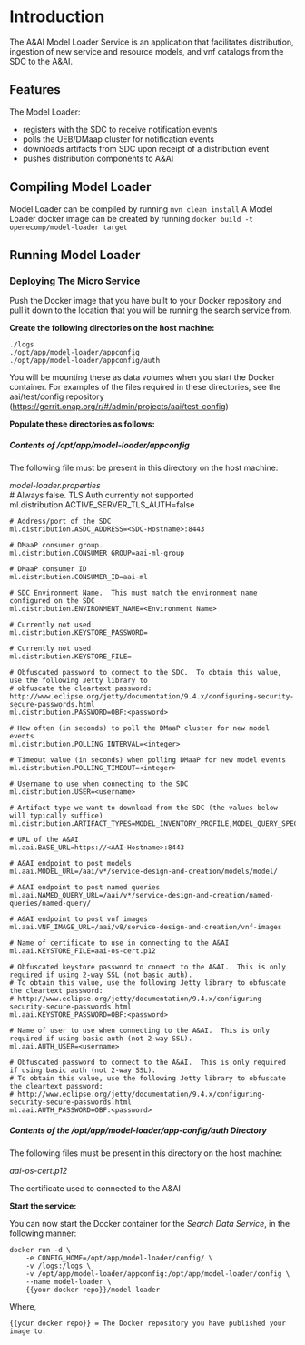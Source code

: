 # Introduction

The A&AI Model Loader Service is an application that facilitates
distribution, ingestion of new service and resource models, and vnf
catalogs from the SDC to the A&AI.

## Features

The Model Loader:

* registers with the SDC to receive notification events 
* polls the UEB/DMaap cluster for notification events
* downloads artifacts from SDC upon receipt of a distribution event
* pushes distribution components to A&AI
		    
## Compiling Model Loader

Model Loader can be compiled by running `mvn clean install`
A Model Loader docker image can be created by running `docker build -t openecomp/model-loader target`

## Running Model Loader 

### Deploying The Micro Service 

Push the Docker image that you have built to your Docker repository and pull it down to the location that you will be running the search service from.

**Create the following directories on the host machine:**

    ./logs
    ./opt/app/model-loader/appconfig
    ./opt/app/model-loader/appconfig/auth
    
You will be mounting these as data volumes when you start the Docker container.  For examples of the files required in these directories, see the aai/test/config repository (https://gerrit.onap.org/r/#/admin/projects/aai/test-config)

**Populate these directories as follows:**

##### Contents of /opt/app/model-loader/appconfig

The following file must be present in this directory on the host machine:
    
_model-loader.properties_  
    # Always false.  TLS Auth currently not supported 
    ml.distribution.ACTIVE_SERVER_TLS_AUTH=false
    
    # Address/port of the SDC
    ml.distribution.ASDC_ADDRESS=<SDC-Hostname>:8443
    
    # DMaaP consumer group.  
    ml.distribution.CONSUMER_GROUP=aai-ml-group
    
    # DMaaP consumer ID
    ml.distribution.CONSUMER_ID=aai-ml
    
    # SDC Environment Name.  This must match the environment name configured on the SDC
    ml.distribution.ENVIRONMENT_NAME=<Environment Name>
    
    # Currently not used
    ml.distribution.KEYSTORE_PASSWORD=
    
    # Currently not used
    ml.distribution.KEYSTORE_FILE=
    
    # Obfuscated password to connect to the SDC.  To obtain this value, use the following Jetty library to 
    # obfuscate the cleartext password:  http://www.eclipse.org/jetty/documentation/9.4.x/configuring-security-secure-passwords.html
    ml.distribution.PASSWORD=OBF:<password>
    
    # How often (in seconds) to poll the DMaaP cluster for new model events
    ml.distribution.POLLING_INTERVAL=<integer>
    
    # Timeout value (in seconds) when polling DMaaP for new model events
    ml.distribution.POLLING_TIMEOUT=<integer>
    
    # Username to use when connecting to the SDC
    ml.distribution.USER=<username>
    
    # Artifact type we want to download from the SDC (the values below will typically suffice)
    ml.distribution.ARTIFACT_TYPES=MODEL_INVENTORY_PROFILE,MODEL_QUERY_SPEC,VNF_CATALOG

    # URL of the A&AI
    ml.aai.BASE_URL=https://<AAI-Hostname>:8443
    
    # A&AI endpoint to post models
    ml.aai.MODEL_URL=/aai/v*/service-design-and-creation/models/model/
    
    # A&AI endpoint to post named queries
    ml.aai.NAMED_QUERY_URL=/aai/v*/service-design-and-creation/named-queries/named-query/
    
    # A&AI endpoint to post vnf images
    ml.aai.VNF_IMAGE_URL=/aai/v8/service-design-and-creation/vnf-images
    
    # Name of certificate to use in connecting to the A&AI
    ml.aai.KEYSTORE_FILE=aai-os-cert.p12
    
    # Obfuscated keystore password to connect to the A&AI.  This is only required if using 2-way SSL (not basic auth).
    # To obtain this value, use the following Jetty library to obfuscate the cleartext password:
    # http://www.eclipse.org/jetty/documentation/9.4.x/configuring-security-secure-passwords.html
    ml.aai.KEYSTORE_PASSWORD=OBF:<password>
    
    # Name of user to use when connecting to the A&AI.  This is only required if using basic auth (not 2-way SSL).
    ml.aai.AUTH_USER=<username>
    
    # Obfuscated password to connect to the A&AI.  This is only required if using basic auth (not 2-way SSL).
    # To obtain this value, use the following Jetty library to obfuscate the cleartext password:
    # http://www.eclipse.org/jetty/documentation/9.4.x/configuring-security-secure-passwords.html
    ml.aai.AUTH_PASSWORD=OBF:<password>
    


##### Contents of the /opt/app/model-loader/app-config/auth Directory

The following files must be present in this directory on the host machine:

_aai-os-cert.p12_

The certificate used to connected to the A&AI

**Start the service:**

You can now start the Docker container for the _Search Data Service_, in the following manner:

	docker run -d \
		-e CONFIG_HOME=/opt/app/model-loader/config/ \
	    -v /logs:/logs \
	    -v /opt/app/model-loader/appconfig:/opt/app/model-loader/config \
	    --name model-loader \
	    {{your docker repo}}/model-loader
    
Where,

    {{your docker repo}} = The Docker repository you have published your image to.
